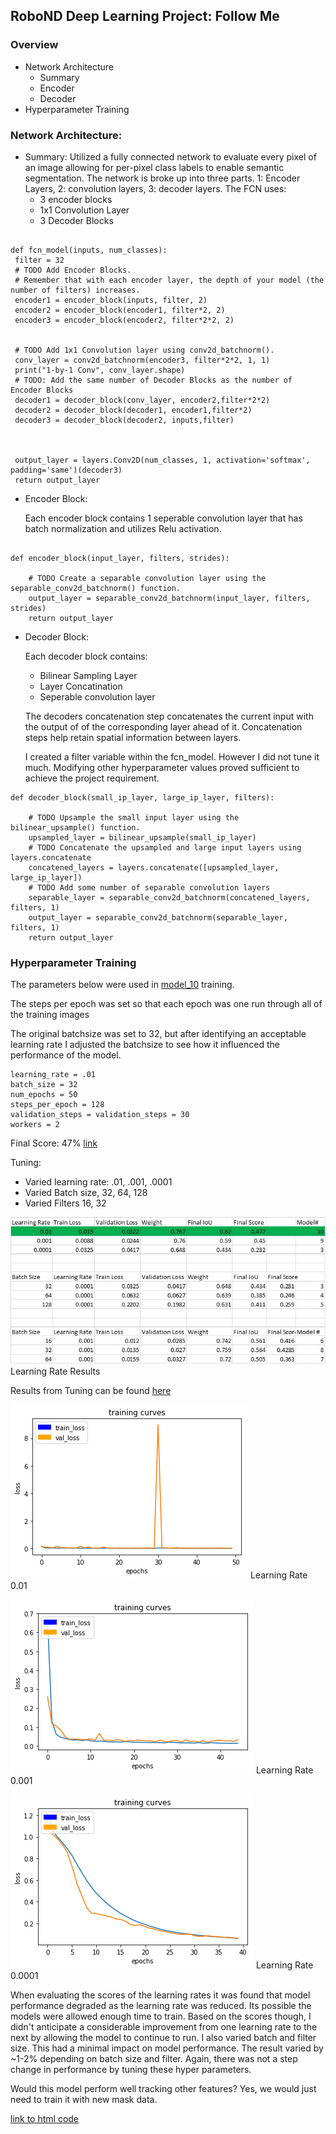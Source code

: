 ## RoboND Deep Learning Project: Follow Me

[//]: # (Image References)
[lr1]: https://github.com/ejbkdb/RoboND-DeepLearning-Project/blob/master/pics/lr1.png
[lr2]: https://github.com/ejbkdb/RoboND-DeepLearning-Project/blob/master/pics/lr2.png
[lr3]: https://github.com/ejbkdb/RoboND-DeepLearning-Project/blob/master/pics/lr3.png
[lrall]: https://github.com/ejbkdb/RoboND-DeepLearning-Project/blob/master/pics/learning_rate.jpg
### Overview
* Network Architecture
  * Summary
  * Encoder
  * Decoder
* Hyperparameter Training


### Network Architecture:
  * Summary:
    Utilized a fully connected network to evaluate every pixel of an image allowing for per-pixel class labels to enable semantic segmentation.
    The network is broke up into three parts. 1: Encoder Layers, 2: convolution layers, 3: decoder layers.
   The FCN uses:
    * 3 encoder blocks
    * 1x1 Convolution Layer
    * 3 Decoder Blocks

   ```

def fcn_model(inputs, num_classes):
    filter = 32
    # TODO Add Encoder Blocks.
    # Remember that with each encoder layer, the depth of your model (the number of filters) increases.
    encoder1 = encoder_block(inputs, filter, 2)
    encoder2 = encoder_block(encoder1, filter*2, 2)
    encoder3 = encoder_block(encoder2, filter*2*2, 2)


    # TODO Add 1x1 Convolution layer using conv2d_batchnorm().
    conv_layer = conv2d_batchnorm(encoder3, filter*2*2, 1, 1)
    print("1-by-1 Conv", conv_layer.shape)
    # TODO: Add the same number of Decoder Blocks as the number of Encoder Blocks
    decoder1 = decoder_block(conv_layer, encoder2,filter*2*2)
    decoder2 = decoder_block(decoder1, encoder1,filter*2)
    decoder3 = decoder_block(decoder2, inputs,filter)



    output_layer = layers.Conv2D(num_classes, 1, activation='softmax', padding='same')(decoder3)
    return output_layer

   ```

   * Encoder Block:

      Each encoder block contains 1 seperable convolution layer that has batch normalization and utilizes Relu activation.

```

def encoder_block(input_layer, filters, strides):

    # TODO Create a separable convolution layer using the separable_conv2d_batchnorm() function.
    output_layer = separable_conv2d_batchnorm(input_layer, filters, strides)
    return output_layer
```

   * Decoder Block:

      Each decoder block contains:

     * Bilinear Sampling Layer
     * Layer Concatination
     * Seperable convolution layer

     The decoders concatenation step concatenates the current input with the output of of the corresponding layer ahead of it.
     Concatenation steps help retain spatial information between layers.

     I created a filter variable within the fcn_model. However I did not tune it much. Modifying other hyperparameter values proved sufficient
     to achieve the project requirement.
```
def decoder_block(small_ip_layer, large_ip_layer, filters):

    # TODO Upsample the small input layer using the bilinear_upsample() function.
    upsampled_layer = bilinear_upsample(small_ip_layer)
    # TODO Concatenate the upsampled and large input layers using layers.concatenate
    concatened_layers = layers.concatenate([upsampled_layer, large_ip_layer])
    # TODO Add some number of separable convolution layers
    separable_layer = separable_conv2d_batchnorm(concatened_layers, filters, 1)
    output_layer = separable_conv2d_batchnorm(separable_layer, filters, 1)
    return output_layer
```

### Hyperparameter Training

The parameters below were used in [model_10](https://github.com/ejbkdb/RoboND-DeepLearning-Project/blob/master/data/weights/model_weights_10) training.

The steps per epoch was set so that each epoch was one run through all of the training images

The original batchsize was set to 32, but after identifying an acceptable learning rate I adjusted the batchsize to see how it influenced
the performance of the model. 

```
learning_rate = .01
batch_size = 32
num_epochs = 50
steps_per_epoch = 128
validation_steps = validation_steps = 30
workers = 2
```

Final Score: 47% 
[link](https://github.com/ejbkdb/RoboND-DeepLearning-Project/blob/master/pics/finalscore.JPG)



Tuning:
* Varied learning rate: .01, .001, .0001
* Varied Batch size, 32, 64, 128
* Varied Filters 16, 32

![Learing Rate All][lrall]
Learning Rate Results

Results from Tuning can be found [here](https://github.com/ejbkdb/RoboND-DeepLearning-Project/blob/master/data/weights/learning_rate.xlsx)

![Learing Rate 0.01][lr1]
Learning Rate 0.01

![Learing Rate 0.001][lr2]
Learning Rate 0.001

![Learing Rate 0.0001][lr3]
Learning Rate 0.0001

When evaluating the scores of the learning rates it was found that model performance degraded as the learning rate was reduced. Its possible the models were allowed enough time to train. Based on the scores though, I didn't anticipate a considerable improvement from one learning rate to the next by allowing the model to continue to run. I also varied batch and filter size. This had a minimal impact on model performance. The result varied by ~1-2% depending on batch size and filter. Again, there was not a step change in performance by tuning these hyper parameters.

Would this model perform well tracking other features? Yes, we would just need to train it with new mask data.

[link to html code](https://github.com/ejbkdb/RoboND-DeepLearning-Project/blob/master/code/model_training.html)

